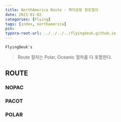 ```yaml
---
title: NorthAmerica Route - 북미공항 항로절차
date: 2021-01-02
categories: [Flying]
tags: [index, northamerica]
pin:
typora-root-url: ../../../../flyingdeuk.github.io
---
```


`FlyingDeuk's`
>Route 절차는 Polar, Oceanic 절차를 다 포함한다.

## ROUTE

### NOPAC

### PACOT

### POLAR
